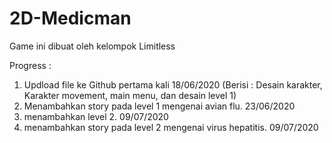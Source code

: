 # 2D-Medicman

Game ini dibuat oleh kelompok Limitless

 Progress :
 
 1. Updload file ke Github pertama kali 18/06/2020 (Berisi : Desain karakter, Karakter movement, main menu, dan desain level 1)
 2. Menambahkan story pada level 1 mengenai avian flu. 23/06/2020
 3. menambahkan level 2. 09/07/2020
 4. menambahkan story pada level 2 mengenai virus hepatitis. 09/07/2020
